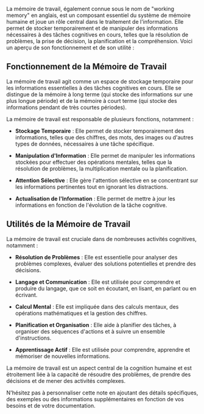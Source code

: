 
La mémoire de travail, également connue sous le nom de "working memory" en anglais, est un composant essentiel du système de mémoire humaine et joue un rôle central dans le traitement de l'information. Elle permet de stocker temporairement et de manipuler des informations nécessaires à des tâches cognitives en cours, telles que la résolution de problèmes, la prise de décision, la planification et la compréhension. Voici un aperçu de son fonctionnement et de son utilité :

## Fonctionnement de la Mémoire de Travail

La mémoire de travail agit comme un espace de stockage temporaire pour les informations essentielles à des tâches cognitives en cours. Elle se distingue de la mémoire à long terme (qui stocke des informations sur une plus longue période) et de la mémoire à court terme (qui stocke des informations pendant de très courtes périodes).

La mémoire de travail est responsable de plusieurs fonctions, notamment :

- **Stockage Temporaire** : Elle permet de stocker temporairement des informations, telles que des chiffres, des mots, des images ou d'autres types de données, nécessaires à une tâche spécifique.

- **Manipulation d'Information** : Elle permet de manipuler les informations stockées pour effectuer des opérations mentales, telles que la résolution de problèmes, la multiplication mentale ou la planification.

- **Attention Sélective** : Elle gère l'attention sélective en se concentrant sur les informations pertinentes tout en ignorant les distractions.

- **Actualisation de l'Information** : Elle permet de mettre à jour les informations en fonction de l'évolution de la tâche cognitive.

## Utilités de la Mémoire de Travail

La mémoire de travail est cruciale dans de nombreuses activités cognitives, notamment :

- **Résolution de Problèmes** : Elle est essentielle pour analyser des problèmes complexes, évaluer des solutions potentielles et prendre des décisions.

- **Langage et Communication** : Elle est utilisée pour comprendre et produire du langage, que ce soit en écoutant, en lisant, en parlant ou en écrivant.

- **Calcul Mental** : Elle est impliquée dans des calculs mentaux, des opérations mathématiques et la gestion des chiffres.

- **Planification et Organisation** : Elle aide à planifier des tâches, à organiser des séquences d'actions et à suivre un ensemble d'instructions.

- **Apprentissage Actif** : Elle est utilisée pour comprendre, apprendre et mémoriser de nouvelles informations.

La mémoire de travail est un aspect central de la cognition humaine et est étroitement liée à la capacité de résoudre des problèmes, de prendre des décisions et de mener des activités complexes.

N'hésitez pas à personnaliser cette note en ajoutant des détails spécifiques, des exemples ou des informations supplémentaires en fonction de vos besoins et de votre documentation.
